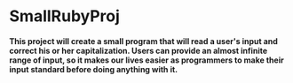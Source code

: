 # SmallRubyProj

#### This project will create a small program that will read a user's input and correct his or her capitalization. Users can provide an almost infinite range of input, so it makes our lives easier as programmers to make their input standard before doing anything with it.